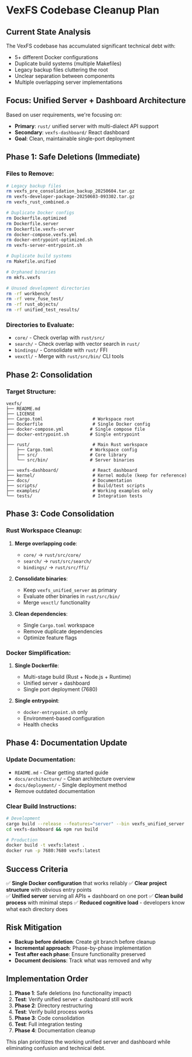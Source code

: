 # VexFS Codebase Cleanup Plan

## Current State Analysis

The VexFS codebase has accumulated significant technical debt with:
- 5+ different Docker configurations
- Duplicate build systems (multiple Makefiles)
- Legacy backup files cluttering the root
- Unclear separation between components
- Multiple overlapping server implementations

## Focus: Unified Server + Dashboard Architecture

Based on user requirements, we're focusing on:
- **Primary**: `rust/` unified server with multi-dialect API support
- **Secondary**: `vexfs-dashboard/` React dashboard
- **Goal**: Clean, maintainable single-port deployment

## Phase 1: Safe Deletions (Immediate)

### Files to Remove:
```bash
# Legacy backup files
rm vexfs_pre_consolidation_backup_20250604.tar.gz
rm vexfs-developer-package-20250603-093302.tar.gz
rm vexfs_rust_combined.o

# Duplicate Docker configs
rm Dockerfile.optimized
rm Dockerfile.server  
rm Dockerfile.vexfs-server
rm docker-compose.vexfs.yml
rm docker-entrypoint-optimized.sh
rm vexfs-server-entrypoint.sh

# Duplicate build systems
rm Makefile.unified

# Orphaned binaries
rm mkfs.vexfs

# Unused development directories
rm -rf workbench/
rm -rf venv_fuse_test/
rm -rf rust_objects/
rm -rf unified_test_results/
```

### Directories to Evaluate:
- `core/` - Check overlap with `rust/src/`
- `search/` - Check overlap with vector search in `rust/`
- `bindings/` - Consolidate with `rust/` FFI
- `vexctl/` - Merge with `rust/src/bin/` CLI tools

## Phase 2: Consolidation

### Target Structure:
```
vexfs/
├── README.md
├── LICENSE  
├── Cargo.toml                   # Workspace root
├── Dockerfile                   # Single Docker config
├── docker-compose.yml          # Single compose file
├── docker-entrypoint.sh        # Single entrypoint
│
├── rust/                        # Main Rust workspace
│   ├── Cargo.toml              # Workspace config
│   ├── src/                    # Core library
│   └── src/bin/                # Server binaries
│
├── vexfs-dashboard/             # React dashboard
├── kernel/                      # Kernel module (keep for reference)
├── docs/                        # Documentation
├── scripts/                     # Build/test scripts
├── examples/                    # Working examples only
└── tests/                       # Integration tests
```

## Phase 3: Code Consolidation

### Rust Workspace Cleanup:
1. **Merge overlapping code**:
   - `core/` → `rust/src/core/`
   - `search/` → `rust/src/search/`
   - `bindings/` → `rust/src/ffi/`

2. **Consolidate binaries**:
   - Keep `vexfs_unified_server` as primary
   - Evaluate other binaries in `rust/src/bin/`
   - Merge `vexctl/` functionality

3. **Clean dependencies**:
   - Single `Cargo.toml` workspace
   - Remove duplicate dependencies
   - Optimize feature flags

### Docker Simplification:
1. **Single Dockerfile**:
   - Multi-stage build (Rust + Node.js + Runtime)
   - Unified server + dashboard
   - Single port deployment (7680)

2. **Single entrypoint**:
   - `docker-entrypoint.sh` only
   - Environment-based configuration
   - Health checks

## Phase 4: Documentation Update

### Update Documentation:
- `README.md` - Clear getting started guide
- `docs/architecture/` - Clean architecture overview
- `docs/deployment/` - Single deployment method
- Remove outdated documentation

### Clear Build Instructions:
```bash
# Development
cargo build --release --features="server" --bin vexfs_unified_server
cd vexfs-dashboard && npm run build

# Production
docker build -t vexfs:latest .
docker run -p 7680:7680 vexfs:latest
```

## Success Criteria

✅ **Single Docker configuration** that works reliably
✅ **Clear project structure** with obvious entry points  
✅ **Unified server** serving all APIs + dashboard on one port
✅ **Clean build process** with minimal steps
✅ **Reduced cognitive load** - developers know what each directory does

## Risk Mitigation

- **Backup before deletion**: Create git branch before cleanup
- **Incremental approach**: Phase-by-phase implementation
- **Test after each phase**: Ensure functionality preserved
- **Document decisions**: Track what was removed and why

## Implementation Order

1. **Phase 1**: Safe deletions (no functionality impact)
2. **Test**: Verify unified server + dashboard still work
3. **Phase 2**: Directory restructuring  
4. **Test**: Verify build process works
5. **Phase 3**: Code consolidation
6. **Test**: Full integration testing
7. **Phase 4**: Documentation cleanup

This plan prioritizes the working unified server and dashboard while eliminating confusion and technical debt.